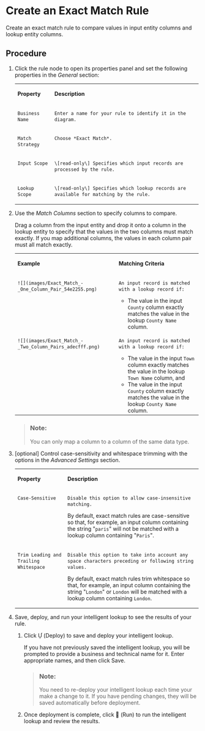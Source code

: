<!-- loio897d26c3ffe24efaa27cd0d7262a78ad -->

<link rel="stylesheet" type="text/css" href="css/sap-icons.css"/>

# Create an Exact Match Rule

Create an exact match rule to compare values in input entity columns and lookup entity columns.



<a name="loio897d26c3ffe24efaa27cd0d7262a78ad__steps_ysw_pzb_cqb"/>

## Procedure

1.  Click the rule node to open its properties panel and set the following properties in the *General* section:


    <table>
    <tr>
    <th valign="top">

    Property


    
    </th>
    <th valign="top">

    Description


    
    </th>
    </tr>
    <tr>
    <td valign="top">
    
        Business Name


    
    </td>
    <td valign="top">
    
        Enter a name for your rule to identify it in the diagram.


    
    </td>
    </tr>
    <tr>
    <td valign="top">
    
        Match Strategy


    
    </td>
    <td valign="top">
    
        Choose *Exact Match*.


    
    </td>
    </tr>
    <tr>
    <td valign="top">
    
        Input Scope


    
    </td>
    <td valign="top">
    
        \[read-only\] Specifies which input records are processed by the rule.


    
    </td>
    </tr>
    <tr>
    <td valign="top">
    
        Lookup Scope


    
    </td>
    <td valign="top">
    
        \[read-only\] Specifies which lookup records are available for matching by the rule.


    
    </td>
    </tr>
    </table>
    
2.  Use the *Match Columns* section to specify columns to compare.

    Drag a column from the input entity and drop it onto a column in the lookup entity to specify that the values in the two columns must match exactly. If you map additional columns, the values in each column pair must all match exactly.


    <table>
    <tr>
    <th valign="top">

    Example


    
    </th>
    <th valign="top">

    Matching Criteria


    
    </th>
    </tr>
    <tr>
    <td valign="top">
    
        ![](images/Exact_Match_-_One_Column_Pair_54e2255.png)


    
    </td>
    <td valign="top">
    
        An input record is matched with a lookup record if:

    -   The value in the input `County` column exactly matches the value in the lookup `County Name` column.


    
    </td>
    </tr>
    <tr>
    <td valign="top">
    
        ![](images/Exact_Match_-_Two_Column_Pairs_adecfff.png)


    
    </td>
    <td valign="top">
    
        An input record is matched with a lookup record if:

    -   The value in the input `Town` column exactly matches the value in the lookup `Town Name` column, and
    -   The value in the input `County` column exactly matches the value in the lookup `County Name` column.


    
    </td>
    </tr>
    </table>
    
    > ### Note:  
    > You can only map a column to a column of the same data type.

3.  \[optional\] Control case-sensitivity and whitespace trimming with the options in the *Advanced Settings* section.


    <table>
    <tr>
    <th valign="top">

    Property


    
    </th>
    <th valign="top">

    Description


    
    </th>
    </tr>
    <tr>
    <td valign="top">
    
        Case-Sensitive


    
    </td>
    <td valign="top">
    
        Disable this option to allow case-insensitive matching. 

    By default, exact match rules are case-sensitive so that, for example, an input column containing the string "`paris`" will not be matched with a lookup column containing "`Paris`".


    
    </td>
    </tr>
    <tr>
    <td valign="top">
    
        Trim Leading and Trailing Whitespace 


    
    </td>
    <td valign="top">
    
        Disable this option to take into account any space characters preceding or following string values. 

    By default, exact match rules trim whitespace so that, for example, an input column containing the string "`London`" or `London` will be matched with a lookup column containing `London`.


    
    </td>
    </tr>
    </table>
    
4.  Save, deploy, and run your intelligent lookup to see the results of your rule.

    1.  Click <span class="SAP-icons"></span> \(Deploy\) to save and deploy your intelligent lookup.

        If you have not previously saved the intelligent lookup, you will be prompted to provide a business and technical name for it. Enter appropriate names, and then click Save.

        > ### Note:  
        > You need to re-deploy your intelligent lookup each time your make a change to it. If you have pending changes, they will be saved automatically before deployment.

    2.  Once deployment is complete, click <span class="FPA-icons"></span> \(Run\) to run the intelligent lookup and review the results.



